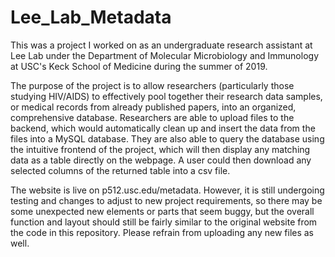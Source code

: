 # Lee_Lab_Metadata
This was a project I worked on as an undergraduate research assistant at Lee Lab under the Department of Molecular Microbiology and 
Immunology at USC's Keck School of Medicine during the summer of 2019.
  
  
The purpose of the project is to allow researchers (particularly those studying HIV/AIDS)
to effectively pool together their research data samples, or medical records from already published papers, into an organized, comprehensive database. Researchers are able to upload files to the backend, which would automatically clean up and insert the data from the files into a MySQL database. They are also able to query the database using the intuitive frontend of the project, which will then display any matching data as a table directly on the webpage. A user could then download any selected columns of the returned table into a csv file.
  
The website is live on p512.usc.edu/metadata. However, it is still undergoing testing and changes to adjust to new project requirements, so there may be some unexpected new elements or parts that seem buggy, but the overall function and layout should still be fairly similar to the original website from the code in this repository. Please refrain from uploading any new files as well. 

